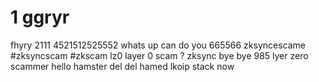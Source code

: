 # 1 ggryr
fhyry
2111
4521512525552
whats up
can do you
665566
zksyncescame
#zksyncscam
#zkscam
lz0
layer 0 scam ?
zksync bye bye
985
lyer zero scammer
hello
hamster
del del
hamed
lkoip
stack now
